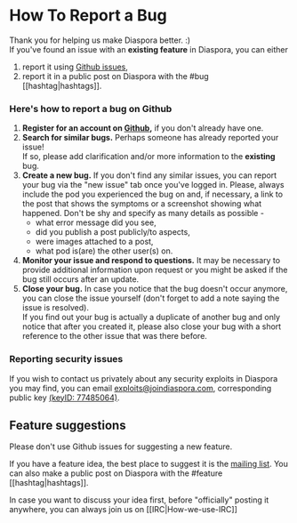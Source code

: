 # How To Report a Bug

Thank you for helping us make Diaspora better. :)  
If you've found an issue with an **existing feature** in Diaspora, you can either 

1. report it using [Github issues](https://github.com/diaspora/diaspora/issues), 
2. report it in a public post on Diaspora with the #bug [[hashtag|hashtags]].

### Here's how to report a bug on Github

1.  **Register for an account on [Github](https://github.com),** if you don't already have one.
2.  **Search for similar bugs.** Perhaps someone has already reported your issue!  
    If so, please add clarification and/or more information to the **existing** bug.
3.  **Create a new bug.** If you don't find any similar issues, you can report your bug via the 
    "new issue" tab once you've logged in. 
    Please, always include the pod you experienced the bug on and, if necessary, a link to the post 
    that shows the symptoms or a screenshot showing what happened. 
    Don't be shy and specify as many details as possible - 
    *   what error message did you see, 
    *   did you publish a post publicly/to aspects,
    *   were images attached to a post, 
    *   what pod is(are) the other user(s) on. 
4.  **Monitor your issue and respond to questions.** It may be necessary to provide additional information
    upon request or you might be asked if the bug still occurs after an update.
5.  **Close your bug.** In case you notice that the bug doesn't occur anymore, you can close the issue yourself 
    (don't forget to add a note saying the issue is resolved).  
    If you find out your bug is actually a duplicate of another bug and only notice that after you created it, 
    please also close your bug with a short reference to the other issue that was there before.

### Reporting security issues

If you wish to contact us privately about any security exploits in Diaspora you may find, you can email
[exploits@joindiaspora.com](mailto:exploits@joindiaspora.com), corresponding public key [(keyID: 77485064)](http://pgp.mit.edu:11371/pks/lookup?op=vindex&search=0xCC6CAED977485064).

## Feature suggestions

Please don't use Github issues for suggesting a new feature.

If you have a feature idea, the best place to suggest it is the [mailing list](http://groups.google.com/group/diaspora-discuss). You can also make a public post on Diaspora with the #feature [[hashtag|hashtags]].

In case you want to discuss your idea first, before "officially" posting it anywhere, you can always join us on [[IRC|How-we-use-IRC]]
